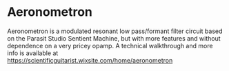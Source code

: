 # Aeronometron

Aeronometron is a modulated resonant low pass/formant filter circuit based on the Parasit Studio Sentient Machine, but with more features and without dependence on a very pricey opamp. A technical walkthrough and more info is available at https://scientificguitarist.wixsite.com/home/aeronometron
